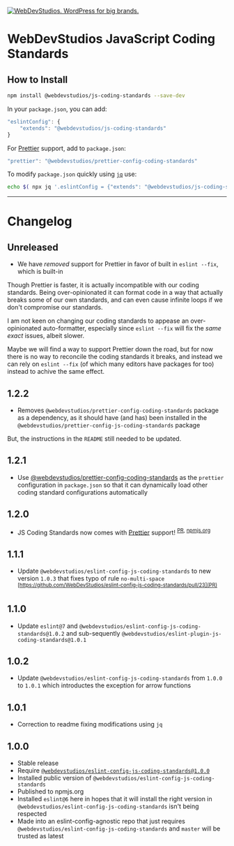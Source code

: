 <a href="https://webdevstudios.com/contact/"><img src="https://webdevstudios.com/wp-content/uploads/2018/04/wds-github-banner.png" alt="WebDevStudios. WordPress for big brands."></a>

# WebDevStudios JavaScript Coding Standards

## How to Install

```bash
npm install @webdevstudios/js-coding-standards --save-dev
```

In your `package.json`, you can add:

```js
"eslintConfig": {
    "extends": "@webdevstudios/js-coding-standards"
}
```

For [Prettier](http://prettier.io/) support, add to `package.json`:

```js
"prettier": "@webdevstudios/prettier-config-coding-standards"
```

To modify `package.json` quickly using [`jq`](https://stedolan.github.io/jq/) use:

```bash
echo $( npx jq '.eslintConfig = {"extends": "@webdevstudios/js-coding-standards"}' package.json ) | npx jq . > package-tmp.json && mv package-tmp.json package.json && echo $( npx jq '.prettier = "@webdevstudios/prettier-config-coding-standards"' package.json ) | npx jq . > package-tmp.json && mv package-tmp.json package.json

```

__________

# Changelog

## Unreleased

- We have _removed_ support for Prettier in favor of built in `eslint --fix`, which is built-in

Though Prettier is faster, it is actually incompatible with our coding standards. Being over-opinionated it can format code in a way that actually breaks some of our own standards, and can even cause infinite loops if we don't compromise our standards.

I am not keen on changing our coding standards to appease an over-opinionated auto-formatter, especially since `eslint --fix` will fix the _same exact_ issues, albeit slower.

Maybe we will find a way to support Prettier down the road, but for now there is no way to reconcile the coding standards it breaks, and instead we can rely on `eslint --fix` (of which many editors have packages for too) instead to achive the same effect.

## 1.2.2

- Removes `@webdevstudios/prettier-config-coding-standards` package as a dependency, as it should have (and has) been installed in the `@webdevstudios/prettier-config-js-coding-standards` package

But, the instructions in the `README` still needed to be updated.

## 1.2.1

- Use [@webdevstudios/prettier-config-coding-standards](https://www.npmjs.com/package/@webdevstudios/prettier-config-coding-standards) as the `prettier` configuration in `package.json` so that it can dynamically load other coding standard configurations automatically

## 1.2.0

- JS Coding Standards now comes with [Prettier](http://prettier.io/) support! <sup>[PR](https://github.com/WebDevStudios/js-coding-standards/pull/12), [npmjs.org](https://www.npmjs.com/package/@webdevstudios/prettier-config-js-coding-standards)</sup>

## 1.1.1

- Update `@webdevstudios/eslint-config-js-coding-standards` to new version `1.0.3` that fixes typo of rule `no-multi-space` <sup>[https://github.com/WebDevStudios/eslint-config-js-coding-standards/pull/23](PR)</sup>

## 1.1.0

- Update `eslint@7` and `@webdevstudios/eslint-config-js-coding-standards@1.0.2` and sub-sequently `@webdevstudios/eslint-plugin-js-coding-standards@1.0.1`

## 1.0.2

- Update `@webdevstudios/eslint-config-js-coding-standards` from `1.0.0` to `1.0.1` which introductes the exception for arrow functions

## 1.0.1

- Correction to readme fixing modifications using `jq`

## 1.0.0

- Stable release
- Require [`@webdevstudios/eslint-config-js-coding-standards@1.0.0`](https://github.com/WebDevStudios/eslint-config-js-coding-standards/tree/1.0.0)
- Installed public version of `@webdevstudios/eslint-config-js-coding-standards`
- Published to npmjs.org
- Installed `eslint@6` here in hopes that it will install the right version in `@webdevstudios/eslint-config-js-coding-standards` isn't being respected
- Made into an eslint-config-agnostic repo that just requires `@webdevstudios/eslint-config-js-coding-standards` and `master` will be trusted as latest
